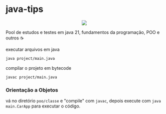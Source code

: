 # java-tips

<p align="center">
  <a href="https://skillicons.dev">
  <img src="https://skillicons.dev/icons?i=java"/></a>
</p>

Pool de estudos e testes em java 21, fundamentos da programação, POO e outros ☕

executar arquivos em java
```sh
java project/main.java
```
compilar o projeto em bytecode
```sh
javac project/main.java
```

### Orientação a Objetos
vá no diretório `poo/classe` e "compile" com `javac`, depois execute com `java main.CarApp` para executar o código.
